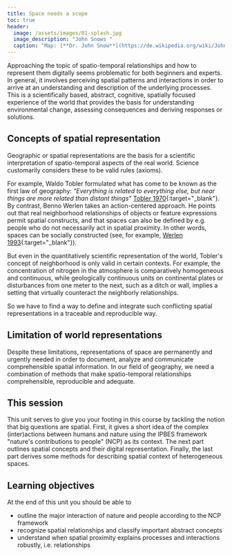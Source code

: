 ```yaml
---
title: Space needs a scope
toc: true
header:
  image: /assets/images/01-splash.jpg
  image_description: "John Snows "
  caption: "Map: [**Dr. John Snow**](https://de.wikipedia.org/wiki/John_Snow_(Mediziner)) [Wellcome Library via wikimedia](https://w.wiki/QtV)"
---
```


Approaching the topic of spatio-temporal relationships and how to represent them digitally seems problematic for both beginners and experts. In general, it involves perceiving spatial patterns and interactions in order to arrive at an understanding and description of the underlying processes. This is a scientifically based, abstract, cognitive, spatially focused experience of the world that provides the basis for understanding environmental change, assessing consequences and deriving responses or solutions.
<!--more-->


## Concepts of spatial representation
Geographic or spatial representations are the basis for a scientific interpretation of spatio-temporal aspects of the real world. Science customarily considers these to be valid rules (axioms). 

For example, Waldo Tobler formulated what has come to be known as the first law of geography: *"Everything is related to everything else, but near things are more related than distant things"* [Tobler 1970](https://www.jstor.org/stable/143141){:target="_blank"}. By contrast, Benno Werlen takes an action-centered approach. He points out that real neighborhood relationships of objects or feature expressions permit spatial constructs, and that spaces can also be defined by e.g. people who do not necessarily act in spatial proximity. In other words, spaces can be socially constructed (see, for example, [Werlen 1993](https://www.erdkunde.uni-bonn.de/archive/1993/gibt-es-eine-geographie-ohne-raum-zum-verhaeltnis-von-traditioneller-geographie-und-zeitgenoessischen-gesellschaften/at_download/attachment){:target="_blank"}).

But even in the quantitatively scientific representation of the world, Tobler's concept of neighborhood is only valid in certain contexts. For example, the concentration of nitrogen in the atmosphere is comparatively homogeneous and continuous, while geologically continuous units on continental plates or disturbances from one meter to the next, such as a ditch or wall, implies a setting that virtually counteract the neighborly relationships.

So we have to find a way to define and integrate such conflicting spatial representations in a traceable and reproducible way.


## Limitation of world representations
Despite these limitations, representations of space are permanently and urgently needed in order to document, analyze and communicate comprehensible spatial information. In our field of geography, we need a combination of methods that make spatio-temporal relationships comprehensible, reproducible and adequate.


## This session
This unit serves to give you your footing in this course by tackling the notion that big questions are spatial. First, it gives a short idea of the complex (inter)actions between humans and nature using the IPBES framework "nature's contributions to people" (NCP) as its context. 
The next part outlines spatial concepts and their digital representation. Finally, the last part derives some methods for describing spatial context of heterogeneous spaces. 

  
## Learning objectives
At the end of this unit you should be able to

* outline the major interaction of nature and people according to the NCP framework
* recognize spatial relationships and classify important abstract concepts
* understand when spatial proximity explains processes and interactions robustly, i.e. relationships

